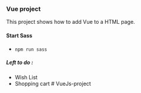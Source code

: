 ### Vue project

This project shows how to add Vue to a HTML page.
 

#### Start Sass 
* `npm run sass`


##### Left to do :
* Wish List
* Shopping cart 
#   V u e J s - p r o j e c t  
 